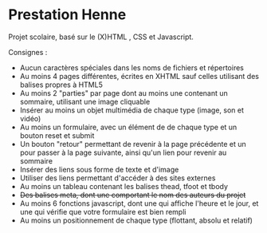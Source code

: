 # Prestation Henne

Projet scolaire, basé sur le (X)HTML , CSS et Javascript.

Consignes :

+ Aucun caractères spéciales dans les noms de fichiers et répertoires
+ Au moins 4 pages différentes, écrites en XHTML sauf celles utilisant des balises propres à HTML5
+ Au moins 2 "parties" par page dont au moins une contenant un sommaire, utilisant une image cliquable
+ Insérer au moins un objet multimédia de chaque type (image, son et vidéo)
+ Au moins un formulaire, avec un élément de de chaque type et un bouton reset et submit
+ Un bouton "retour" permettant de revenir à la page précédente et un pour passer à la page  suivante, ainsi qu'un lien pour revenir au sommaire
+ Insérer des liens sous forme de texte et d'image
+ Utiliser des liens permettant d'accéder à des sites externes
+ Au moins un tableau contenant les balises thead, tfoot et tbody
+ ~~Des balises meta, dont une comportant le nom des auteurs du projet~~
+ Au moins 6 fonctions javascript, dont une qui affiche l'heure et le jour, et une qui vérifie que votre formulaire est bien rempli
+ Au moins un positionnement de chaque type (flottant, absolu et relatif)
